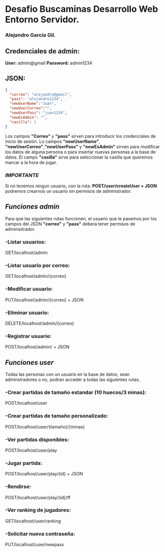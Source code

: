 # Desafio Buscaminas Desarrollo Web Entorno Servidor.
### Alejandro García Gil.

## Credenciales de admin: 
  **User:** admin@gmail
  **Password:** admin1234

## JSON: 
```json
{
  "correo": "alejandro@gmail",
  "pass": "alejandro1234",
  "newUserName":"Juan",
  "newUserCorreo":"",
  "newUserPass": "juan1234",
  "newEsAdmin": "",
  "casilla": 1
}
```
Los campos **"Correo"** y **"pass"** sirven para introducir los credenciales de inicio de sesión.
Lo campos **"newUserName"**, **"newUserCorreo"**,**"newUserPass"** y **"newEsAdmin"** sirven para modificar los datos de alguna persona o para insertar nuevas personas a la base de datos.
El campo **"casilla"** sirve para seleccionar la casilla que queremos marcar a la hora de jugar. 

### ***IMPORTANTE***
Si no tenemos ningun usuario, con la ruta: **POST/user/createUser + JSON** podremos crearnos un usuario sin permisos de administrador. 


## ***Funciones admin***
Para que las siguientes rutas funcionen, el usuario que le pasemos por los campos del JSON **"correo"** y **"pass"** debera tener permisos de adminisitrador.
### -Listar usuarios: 
GET/localhost/admin
### -Listar usuario por correo: 
GET/localhost/admin/{correo}
### -Modificar usuario: 
PUT/localhost/admin/{correo} + JSON
### -Eliminar usuario: 
DELETE/localhost/admin/{correo}
### -Registrar usuario: 
POST/localhost/admin/ + JSON

## ***Funciones user***
Todas las personas con un usuario en la base de datos, sean adminstradores o no, podran acceder a todas las siguientes rutas. 
### -Crear partidas de tamaño estandar (10 huecos/3 minas): 
POST/localhost/user
### -Crear partidas de tamaño personalizado: 
POST/localhost/user/{tamaño}/{minas}
### -Ver partidas disponibles: 
POST/localhost/user/play
### -Jugar partida: 
POST/localhost/user/play/{id} + JSON
### -Rendirse: 
POST/localhost/user/play/{id}/ff
### -Ver ranking de jugadores: 
GET/localhost/user/ranking
### -Solicitar nueva contraseña: 
PUT/localhost/user/newpass
